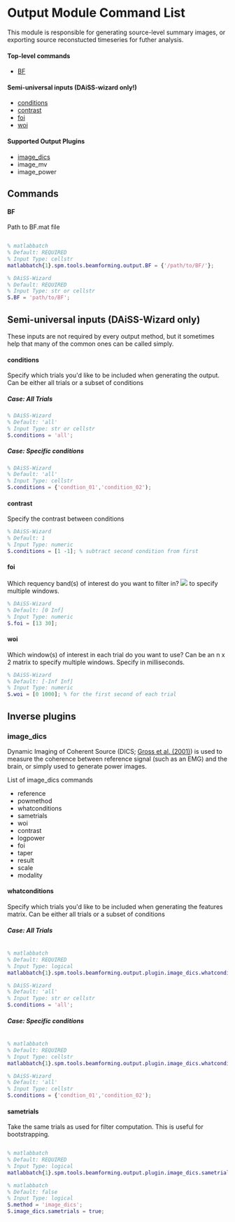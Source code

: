 # Output Module Command List
This module is responsible for generating source-level summary images, or exporting source reconstucted timeseries for futher analysis.

#### Top-level commands
- [BF](#BF)

#### Semi-universal inputs (DAiSS-wizard only!)
- [conditions](#semi_conditions)
- [contrast](#semi_contrast)
- [foi](#semi_foi)
- [woi](#semi_woi)

#### Supported Output Plugins
- [image_dics](#image_dics)
- image_mv
- image_power

## Commands
#### BF
Path to BF.mat file

```matlab

% matlabbatch
% Default: REQUIRED
% Input Type: cellstr
matlabbatch{1}.spm.tools.beamforming.output.BF = {'/path/to/BF/'};

% DAiSS-Wizard
% Default: REQUIRED
% Input Type: str or cellstr
S.BF = 'path/to/BF';
```

## Semi-universal inputs (DAiSS-Wizard only)
These inputs are not required by every output method, but it sometimes help that many of the common ones can be called simply.

#### conditions<a name="semi_conditions"></a>
Specify which trials you'd like to be included when generating the output. Can be either all trials or a subset of conditions
##### Case: All Trials
```matlab
% DAiSS-Wizard
% Default: 'all'
% Input Type: str or cellstr
S.conditions = 'all';
```
##### Case: Specific conditions
```matlab
% DAiSS-Wizard
% Default: 'all'
% Input Type: cellstr
S.conditions = {'condtion_01','condition_02');
```

#### contrast<a name="semi_contrast"></a>
Specify the contrast between conditions
```matlab
% DAiSS-Wizard
% Default: 1
% Input Type: numeric
S.conditions = [1 -1]; % subtract second condition from first
```

#### foi<a name="semi_foi"></a>
Which requency band(s) of interest do you want to filter in? <img src="https://render.githubusercontent.com/render/math?math=n_{bands} \times 2"> to specify multiple windows. 
```matlab
% DAiSS-Wizard
% Default: [0 Inf]
% Input Type: numeric
S.foi = [13 30];
```

#### woi<a name="semi_woi"></a>
Which window(s) of interest in each trial do you want to use? Can be an n x 2 matrix to specify multiple windows. Specify in milliseconds.
```matlab
% DAiSS-Wizard
% Default: [-Inf Inf]
% Input Type: numeric
S.woi = [0 1000]; % for the first second of each trial
```

## Inverse plugins
### image_dics
Dynamic Imaging of Coherent Source (DICS; [Gross et al. (2001)](https://doi.org/10.1073/pnas.98.2.694)) is used to measure the coherence between reference signal (such as an EMG) and the brain, or simply used to generate power images.

List of image_dics commands
- reference
- powmethod
- whatconditions
- sametrials
- woi
- contrast
- logpower
- foi
- taper
- result
- scale
- modality

#### whatconditions
Specify which trials you'd like to be included when generating the features matrix. Can be either all trials or a subset of conditions
##### Case: All Trials
```matlab

% matlabbatch
% Default: REQUIRED
% Input Type: logical
matlabbatch{1}.spm.tools.beamforming.output.plugin.image_dics.whatconditions.all = 1;

% DAiSS-Wizard
% Default: 'all'
% Input Type: str or cellstr
S.conditions = 'all';
```
##### Case: Specific conditions
```matlab

% matlabbatch
% Default: REQUIRED
% Input Type: cellstr
matlabbatch{1}.spm.tools.beamforming.output.plugin.image_dics.whatconditions.conditions = {'condtion_01','condition_02');

% DAiSS-Wizard
% Default: 'all'
% Input Type: cellstr
S.conditions = {'condtion_01','condition_02');
```

#### sametrials
Take the same trials as used for filter computation. This is useful for bootstrapping.
```matlab

% matlabbatch
% Default: REQUIRED
% Input Type: logical
matlabbatch{1}.spm.tools.beamforming.output.plugin.image_dics.sametrials = true;

% matlabbatch
% Default: false
% Input Type: logical
S.method = 'image_dics';
S.image_dics.sametrials = true;
```
